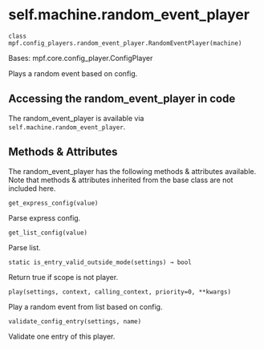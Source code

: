 
# self.machine.random_event_player

`class mpf.config_players.random_event_player.RandomEventPlayer(machine)`

Bases: mpf.core.config_player.ConfigPlayer

Plays a random event based on config.

## Accessing the random_event_player in code

The random_event_player is available via `self.machine.random_event_player`.

## Methods & Attributes

The random_event_player has the following methods & attributes available. Note that methods & attributes inherited from the base class are not included here.

`get_express_config(value)`

Parse express config.

`get_list_config(value)`

Parse list.

`static is_entry_valid_outside_mode(settings) → bool`

Return true if scope is not player.

`play(settings, context, calling_context, priority=0, **kwargs)`

Play a random event from list based on config.

`validate_config_entry(settings, name)`

Validate one entry of this player.

